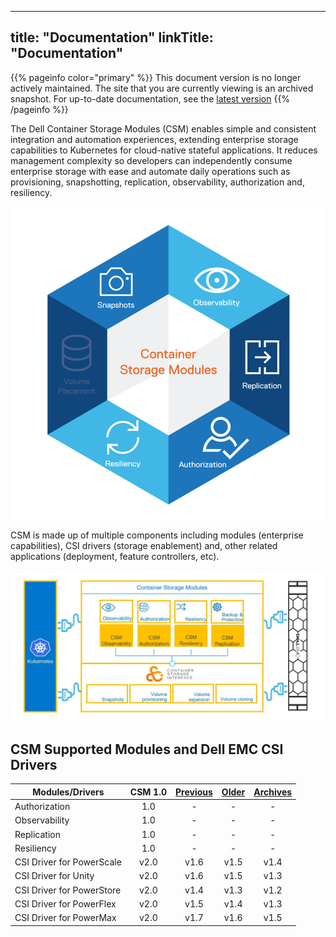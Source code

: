 
---
title: "Documentation"
linkTitle: "Documentation"
---
{{% pageinfo color="primary" %}}
This document version is no longer actively maintained. The site that you are currently viewing is an archived snapshot. For up-to-date documentation, see the [latest version](/csm-docs/)
{{% /pageinfo %}}

The Dell Container Storage Modules (CSM) enables simple and consistent integration and automation experiences, extending enterprise storage capabilities to Kubernetes for cloud-native stateful applications. It reduces management complexity so developers can independently consume enterprise storage with ease and automate daily operations such as provisioning, snapshotting, replication, observability, authorization and, resiliency.

<img src="csm_hexagon.png" alt="CSM Hex Diagram" width="500"/>

CSM is made up of multiple components including modules (enterprise capabilities), CSI drivers (storage enablement) and, other related applications (deployment, feature controllers, etc).

<img src="csm_diagram.jpg" alt="CSM Diagram" width="800"/>

## CSM Supported Modules and Dell EMC CSI Drivers

| Modules/Drivers | CSM 1.0 | [Previous](../v1/) | [Older](../v2/) | [Archives](../v3) | 
| - | :-: | :-: | :-: | :-: |
| Authorization | 1.0 | - | - | - |
| Observability | 1.0 | - | - | - |
| Replication | 1.0 | - | - | - |
| Resiliency | 1.0 | - | - | - |
| CSI Driver for PowerScale | v2.0 | v1.6 | v1.5 | v1.4 | 
| CSI Driver for Unity | v2.0 | v1.6 | v1.5 | v1.3 |
| CSI Driver for PowerStore | v2.0 | v1.4 | v1.3 | v1.2 |
| CSI Driver for PowerFlex | v2.0 | v1.5 | v1.4 | v1.3 |
| CSI Driver for PowerMax | v2.0 | v1.7 | v1.6 | v1.5 |
